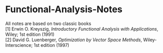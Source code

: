 # Functional-Analysis-Notes

All notes are based on two classic books          
[1] Erwin O. Kreyszig, *Introductory Functional Analysis with Applications*, Wiley; 1st edition (1991)    
[2] David G. Luenberger, *Optimization by Vector Space Methods*, Wiley-Interscience; 1st edition (1997)        
